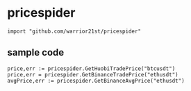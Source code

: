 # pricespider
    import "github.com/warrior21st/pricespider"
## sample code
    price,err := pricespider.GetHuobiTradePrice("btcusdt")
	price,err = pricespider.GetBinanceTradePrice("ethusdt")
	avgPrice,err := pricespider.GetBinanceAvgPrice("ethusdt")
